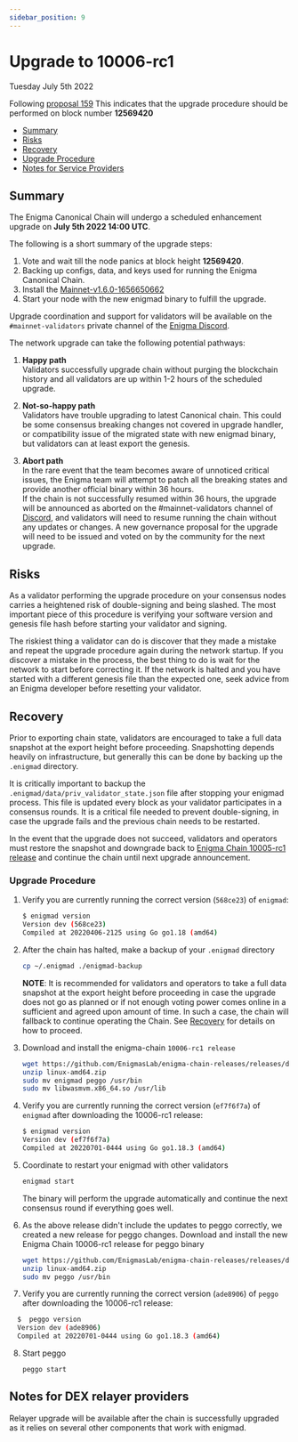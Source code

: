 ```yaml
---
sidebar_position: 9
---
```

   
# Upgrade to 10006-rc1
Tuesday July 5th 2022

Following [proposal 159](https://hub.enigma.network/proposals/159/)
This indicates that the upgrade procedure should be performed on block number **12569420**

 - [Summary](#summary)
  - [Risks](#risks)
  - [Recovery](#recovery)
  - [Upgrade Procedure](#upgrade-procedure)
  - [Notes for Service Providers](#notes-for-DEX-relayer-providers)

## Summary

The Enigma Canonical Chain will undergo a scheduled enhancement upgrade on **July 5th 2022 14:00 UTC**.

The following is a short summary of the upgrade steps:

1. Vote and wait till the node panics at block height **12569420**.
2. Backing up configs, data, and keys used for running the Enigma Canonical Chain.
3. Install the [Mainnet-v1.6.0-1656650662](https://github.com/EnigmasLab/enigma-chain-releases/releases/tag/v1.6.0-1656650662)
4. Start your node with the new enigmad binary to fulfill the upgrade.

Upgrade coordination and support for validators will be available on the `#mainnet-validators` private channel of the [Enigma Discord](https://discord.gg/enigma).

The network upgrade can take the following potential pathways:
1. **Happy path**  
Validators successfully upgrade chain without purging the blockchain history and all validators are up within 1-2 hours of the scheduled upgrade.

2. **Not-so-happy path**  
Validators have trouble upgrading to latest Canonical chain. This could be some consensus breaking changes not covered in upgrade handler, or compatibility issue of the migrated state with new enigmad binary, but validators can at least export the genesis.

3. **Abort path**  
In the rare event that the team becomes aware of unnoticed critical issues, the Enigma team will attempt to patch all the breaking states and provide another official binary within 36 hours.  
If the chain is not successfully resumed within 36 hours, the upgrade will be announced as aborted on the #mainnet-validators channel of [Discord](https://discord.gg/enigma), and validators will need to resume running the chain without any updates or changes. A new governance proposal for the upgrade will need to be issued and voted on by the community for the next upgrade.

## Risks

As a validator performing the upgrade procedure on your consensus nodes carries a heightened risk of
double-signing and being slashed. The most important piece of this procedure is verifying your
software version and genesis file hash before starting your validator and signing.

The riskiest thing a validator can do is discover that they made a mistake and repeat the upgrade
procedure again during the network startup. If you discover a mistake in the process, the best thing
to do is wait for the network to start before correcting it. If the network is halted and you have
started with a different genesis file than the expected one, seek advice from an Enigma developer
before resetting your validator.

## Recovery

Prior to exporting chain state, validators are encouraged to take a full data snapshot at the
export height before proceeding. Snapshotting depends heavily on infrastructure, but generally this
can be done by backing up the `.enigmad` directory.

It is critically important to backup the `.enigmad/data/priv_validator_state.json` file after stopping your enigmad process. This file is updated every block as your validator participates in a consensus rounds. It is a critical file needed to prevent double-signing, in case the upgrade fails and the previous chain needs to be restarted.

In the event that the upgrade does not succeed, validators and operators must restore the snapshot and downgrade back to [Enigma Chain 10005-rc1 release](https://github.com/EnigmasLab/enigma-chain-releases/releases/download/v1.5.0-1649280277/linux-amd64.zip) and continue the chain until next upgrade announcement.

### Upgrade Procedure

1. Verify you are currently running the correct version (`568ce23`) of `enigmad`:
   ```bash
   $ enigmad version
   Version dev (568ce23)
   Compiled at 20220406-2125 using Go go1.18 (amd64)
   ```

2. After the chain has halted, make a backup of your `.enigmad` directory
    ```bash
    cp ~/.enigmad ./enigmad-backup
    ```
    **NOTE**: It is recommended for validators and operators to take a full data snapshot at the export
    height before proceeding in case the upgrade does not go as planned or if not enough voting power
    comes online in a sufficient and agreed upon amount of time. In such a case, the chain will fallback
    to continue operating the Chain. See [Recovery](#recovery) for details on how to proceed.

3. Download and install the enigma-chain `10006-rc1 release`
   ```bash
   wget https://github.com/EnigmasLab/enigma-chain-releases/releases/download/v1.6.0-1656650662/linux-amd64.zip
   unzip linux-amd64.zip
   sudo mv enigmad peggo /usr/bin
   sudo mv libwasmvm.x86_64.so /usr/lib
   ```

4. Verify you are currently running the correct version (`ef7f6f7a`) of `enigmad` after downloading the 10006-rc1 release:
    ```bash
   $ enigmad version
    Version dev (ef7f6f7a)
    Compiled at 20220701-0444 using Go go1.18.3 (amd64)
   ```

5. Coordinate to restart your enigmad with other validators
   ```bash
   enigmad start
   ```
   The binary will perform the upgrade automatically and continue the next consensus round if everything goes well.

6. As the above release didn't include the updates to peggo correctly, we created a new release for peggo changes. Download and install the new Enigma Chain 10006-rc1 release for peggo binary
   ```bash
   wget https://github.com/EnigmasLab/enigma-chain-releases/releases/download/v1.6.0-1657048292/linux-amd64.zip
   unzip linux-amd64.zip
   sudo mv peggo /usr/bin
   ```
7. Verify you are currently running the correct version (`ade8906`) of `peggo` after downloading the 10006-rc1 release:
 ```bash
   $  peggo version
   Version dev (ade8906)
   Compiled at 20220701-0444 using Go go1.18.3 (amd64)
```
8. Start peggo
   ```
   peggo start
   ```   

## Notes for DEX relayer providers
Relayer upgrade will be available after the chain is successfully upgraded as it relies on several other components that work with enigmad.